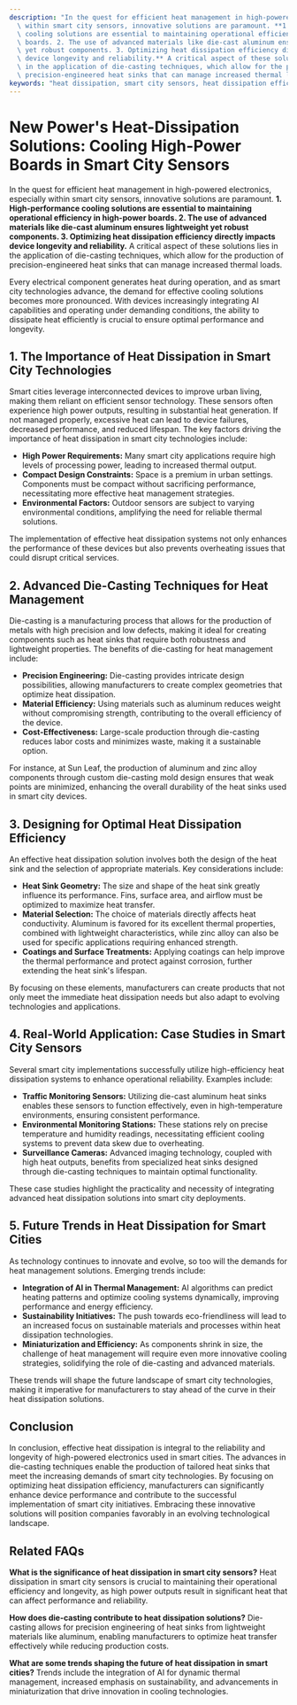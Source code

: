 ```yaml
---
description: "In the quest for efficient heat management in high-powered electronics, especially\
  \ within smart city sensors, innovative solutions are paramount. **1. High-performance\
  \ cooling solutions are essential to maintaining operational efficiency in high-power\
  \ boards. 2. The use of advanced materials like die-cast aluminum ensures lightweight\
  \ yet robust components. 3. Optimizing heat dissipation efficiency directly impacts\
  \ device longevity and reliability.** A critical aspect of these solutions lies\
  \ in the application of die-casting techniques, which allow for the production of\
  \ precision-engineered heat sinks that can manage increased thermal loads."
keywords: "heat dissipation, smart city sensors, heat dissipation efficiency, die-cast aluminum"
---
```

# New Power's Heat-Dissipation Solutions: Cooling High-Power Boards in Smart City Sensors

In the quest for efficient heat management in high-powered electronics, especially within smart city sensors, innovative solutions are paramount. **1. High-performance cooling solutions are essential to maintaining operational efficiency in high-power boards. 2. The use of advanced materials like die-cast aluminum ensures lightweight yet robust components. 3. Optimizing heat dissipation efficiency directly impacts device longevity and reliability.** A critical aspect of these solutions lies in the application of die-casting techniques, which allow for the production of precision-engineered heat sinks that can manage increased thermal loads.

Every electrical component generates heat during operation, and as smart city technologies advance, the demand for effective cooling solutions becomes more pronounced. With devices increasingly integrating AI capabilities and operating under demanding conditions, the ability to dissipate heat efficiently is crucial to ensure optimal performance and longevity. 

## **1. The Importance of Heat Dissipation in Smart City Technologies**

Smart cities leverage interconnected devices to improve urban living, making them reliant on efficient sensor technology. These sensors often experience high power outputs, resulting in substantial heat generation. If not managed properly, excessive heat can lead to device failures, decreased performance, and reduced lifespan. The key factors driving the importance of heat dissipation in smart city technologies include:

- **High Power Requirements:** Many smart city applications require high levels of processing power, leading to increased thermal output.
- **Compact Design Constraints:** Space is a premium in urban settings. Components must be compact without sacrificing performance, necessitating more effective heat management strategies.
- **Environmental Factors:** Outdoor sensors are subject to varying environmental conditions, amplifying the need for reliable thermal solutions.

The implementation of effective heat dissipation systems not only enhances the performance of these devices but also prevents overheating issues that could disrupt critical services.

## **2. Advanced Die-Casting Techniques for Heat Management**

Die-casting is a manufacturing process that allows for the production of metals with high precision and low defects, making it ideal for creating components such as heat sinks that require both robustness and lightweight properties. The benefits of die-casting for heat management include:

- **Precision Engineering:** Die-casting provides intricate design possibilities, allowing manufacturers to create complex geometries that optimize heat dissipation.
- **Material Efficiency:** Using materials such as aluminum reduces weight without compromising strength, contributing to the overall efficiency of the device.
- **Cost-Effectiveness:** Large-scale production through die-casting reduces labor costs and minimizes waste, making it a sustainable option.

For instance, at Sun Leaf, the production of aluminum and zinc alloy components through custom die-casting mold design ensures that weak points are minimized, enhancing the overall durability of the heat sinks used in smart city devices.

## **3. Designing for Optimal Heat Dissipation Efficiency**

An effective heat dissipation solution involves both the design of the heat sink and the selection of appropriate materials. Key considerations include:

- **Heat Sink Geometry:** The size and shape of the heat sink greatly influence its performance. Fins, surface area, and airflow must be optimized to maximize heat transfer.
- **Material Selection:** The choice of materials directly affects heat conductivity. Aluminum is favored for its excellent thermal properties, combined with lightweight characteristics, while zinc alloy can also be used for specific applications requiring enhanced strength.
- **Coatings and Surface Treatments:** Applying coatings can help improve the thermal performance and protect against corrosion, further extending the heat sink's lifespan.

By focusing on these elements, manufacturers can create products that not only meet the immediate heat dissipation needs but also adapt to evolving technologies and applications.

## **4. Real-World Application: Case Studies in Smart City Sensors**

Several smart city implementations successfully utilize high-efficiency heat dissipation systems to enhance operational reliability. Examples include:

- **Traffic Monitoring Sensors:** Utilizing die-cast aluminum heat sinks enables these sensors to function effectively, even in high-temperature environments, ensuring consistent performance.
- **Environmental Monitoring Stations:** These stations rely on precise temperature and humidity readings, necessitating efficient cooling systems to prevent data skew due to overheating.
- **Surveillance Cameras:** Advanced imaging technology, coupled with high heat outputs, benefits from specialized heat sinks designed through die-casting techniques to maintain optimal functionality.

These case studies highlight the practicality and necessity of integrating advanced heat dissipation solutions into smart city deployments.

## **5. Future Trends in Heat Dissipation for Smart Cities**

As technology continues to innovate and evolve, so too will the demands for heat management solutions. Emerging trends include:

- **Integration of AI in Thermal Management:** AI algorithms can predict heating patterns and optimize cooling systems dynamically, improving performance and energy efficiency.
- **Sustainability Initiatives:** The push towards eco-friendliness will lead to an increased focus on sustainable materials and processes within heat dissipation technologies.
- **Miniaturization and Efficiency:** As components shrink in size, the challenge of heat management will require even more innovative cooling strategies, solidifying the role of die-casting and advanced materials.

These trends will shape the future landscape of smart city technologies, making it imperative for manufacturers to stay ahead of the curve in their heat dissipation solutions.

## Conclusion

In conclusion, effective heat dissipation is integral to the reliability and longevity of high-powered electronics used in smart cities. The advances in die-casting techniques enable the production of tailored heat sinks that meet the increasing demands of smart city technologies. By focusing on optimizing heat dissipation efficiency, manufacturers can significantly enhance device performance and contribute to the successful implementation of smart city initiatives. Embracing these innovative solutions will position companies favorably in an evolving technological landscape.

## Related FAQs

**What is the significance of heat dissipation in smart city sensors?**
Heat dissipation in smart city sensors is crucial to maintaining their operational efficiency and longevity, as high power outputs result in significant heat that can affect performance and reliability.

**How does die-casting contribute to heat dissipation solutions?**
Die-casting allows for precision engineering of heat sinks from lightweight materials like aluminum, enabling manufacturers to optimize heat transfer effectively while reducing production costs.

**What are some trends shaping the future of heat dissipation in smart cities?**
Trends include the integration of AI for dynamic thermal management, increased emphasis on sustainability, and advancements in miniaturization that drive innovation in cooling technologies.
